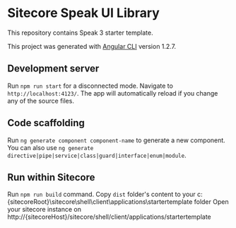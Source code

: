 # Sitecore Speak UI Library

This repository contains Speak 3 starter template.

This project was generated with [Angular CLI](https://github.com/angular/angular-cli) version 1.2.7.

## Development server

Run `npm run start` for a disconnected mode. Navigate to `http://localhost:4123/`. The app will automatically reload if you change any of the source files.

## Code scaffolding

Run `ng generate component component-name` to generate a new component. You can also use `ng generate directive|pipe|service|class|guard|interface|enum|module`.

## Run within Sitecore

Run `npm run build` command. Copy `dist` folder's content to your c:\{sitecoreRoot}\sitecore\shell\client\applications\startertemplate folder
Open your sitecore instance on http://{sitecoreHost}/sitecore/shell/client/applications/startertemplate


